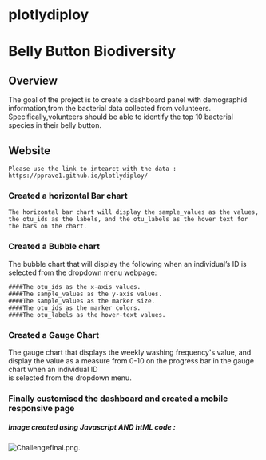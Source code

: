 # plotlydiploy
# Belly Button Biodiversity

## Overview

   The goal of the project is to create a dashboard panel with demographid information,from the bacterial data collected from volunteers. Specifically,volunteers should be able    to identify the top 10 bacterial species in their belly button.
   
 ## Website
    Please use the link to intearct with the data :  https://pprave1.github.io/plotlydiploy/
   
   ### Created a horizontal Bar chart
    The horizontal bar chart will display the sample_values as the values, the otu_ids as the labels, and the otu_labels as the hover text for the bars on the chart.
    
 ###  Created a Bubble chart
   The bubble chart that will display the following when an individual’s ID is selected from the dropdown menu webpage:

    ####The otu_ids as the x-axis values.
    ####The sample_values as the y-axis values.
    ####The sample_values as the marker size.
    ####The otu_ids as the marker colors.
    ####The otu_labels as the hover-text values.
    
### Created a Gauge Chart
   
   The gauge chart that displays the weekly washing frequency's value, and display the value as a measure from 0-10 on the progress bar in the gauge chart when an individual ID  
   is selected from the dropdown menu.


### Finally customised the dashboard and created a mobile responsive page 

##### Image created  using Javascript AND htML code :

  ![Challengefinal.png](Challengefinal.png).
  
  
